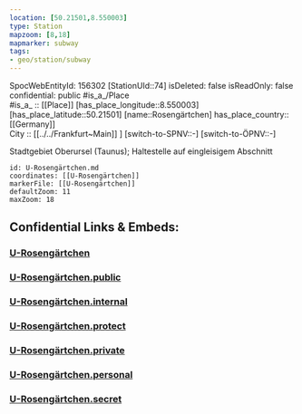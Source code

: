 ```yaml
---
location: [50.21501,8.550003] 
type: Station 
mapzoom: [8,18] 
mapmarker: subway 
tags:
- geo/station/subway
---
```

SpocWebEntityId: 156302
[StationUId::74] 
isDeleted: false
isReadOnly: false
confidential: public
#is_a_/Place  
#is_a_ :: [[Place]] 
[has_place_longitude::8.550003] 
[has_place_latitude::50.21501] 
[name::Rosengärtchen] 
has_place_country:: [[Germany]]  
City :: [[../../Frankfurt~Main]] ] 
[switch-to-SPNV::-] 
[switch-to-ÖPNV::-] 

Stadtgebiet Oberursel (Taunus); Haltestelle auf eingleisigem Abschnitt

```leaflet
id: U-Rosengärtchen.md
coordinates: [[U-Rosengärtchen]] 
markerFile: [[U-Rosengärtchen]] 
defaultZoom: 11 
maxZoom: 18
```


## Confidential Links & Embeds: 

### [U-Rosengärtchen](/_Standards/Earth/Continent/Europe/Europe~Central/Germany/Germany~West/Hessen/counties~Hessen/Frankfurt~Main/Stations-FFM~U/U-Rosengärtchen.md) 

### [U-Rosengärtchen.public](/_public/Earth/Continent/Europe/Europe~Central/Germany/Germany~West/Hessen/counties~Hessen/Frankfurt~Main/Stations-FFM~U/U-Rosengärtchen.public.md) 

### [U-Rosengärtchen.internal](/_internal/Earth/Continent/Europe/Europe~Central/Germany/Germany~West/Hessen/counties~Hessen/Frankfurt~Main/Stations-FFM~U/U-Rosengärtchen.internal.md) 

### [U-Rosengärtchen.protect](/_protect/Earth/Continent/Europe/Europe~Central/Germany/Germany~West/Hessen/counties~Hessen/Frankfurt~Main/Stations-FFM~U/U-Rosengärtchen.protect.md) 

### [U-Rosengärtchen.private](/_private/Earth/Continent/Europe/Europe~Central/Germany/Germany~West/Hessen/counties~Hessen/Frankfurt~Main/Stations-FFM~U/U-Rosengärtchen.private.md) 

### [U-Rosengärtchen.personal](/_personal/Earth/Continent/Europe/Europe~Central/Germany/Germany~West/Hessen/counties~Hessen/Frankfurt~Main/Stations-FFM~U/U-Rosengärtchen.personal.md) 

### [U-Rosengärtchen.secret](/_secret/Earth/Continent/Europe/Europe~Central/Germany/Germany~West/Hessen/counties~Hessen/Frankfurt~Main/Stations-FFM~U/U-Rosengärtchen.secret.md)

